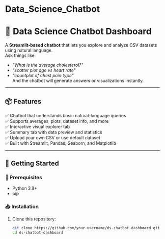# Data_Science_Chatbot
# 🤖 Data Science Chatbot Dashboard

A **Streamlit-based chatbot** that lets you explore and analyze CSV datasets using natural language.  
Ask things like:

- _"What is the average cholesterol?"_
- _"scatter plot age vs heart rate"_
- _"countplot of chest pain type"_  
And the chatbot will generate answers or visualizations instantly.

---

## 📦 Features

✅ Chatbot that understands basic natural-language queries  
✅ Supports averages, plots, dataset info, and more  
✅ Interactive visual explorer tab  
✅ Summary tab with data preview and statistics  
✅ Upload your own CSV or use default dataset  
✅ Built with Streamlit, Pandas, Seaborn, and Matplotlib

---

## 🚀 Getting Started

### 🔧 Prerequisites

- Python 3.8+
- pip

### 📥 Installation

1. Clone this repository:
   ```bash
   git clone https://github.com/your-username/ds-chatbot-dashboard.git
   cd ds-chatbot-dashboard
